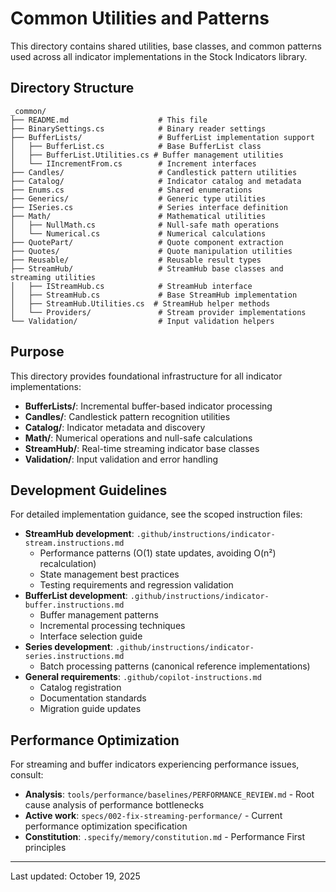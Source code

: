 # Common Utilities and Patterns

This directory contains shared utilities, base classes, and common patterns used across all indicator implementations in the Stock Indicators library.

## Directory Structure

```text
_common/
├── README.md                    # This file
├── BinarySettings.cs            # Binary reader settings
├── BufferLists/                 # BufferList implementation support
│   ├── BufferList.cs            # Base BufferList class
│   ├── BufferList.Utilities.cs # Buffer management utilities
│   └── IIncrementFrom.cs        # Increment interfaces
├── Candles/                     # Candlestick pattern utilities
├── Catalog/                     # Indicator catalog and metadata
├── Enums.cs                     # Shared enumerations
├── Generics/                    # Generic type utilities
├── ISeries.cs                   # Series interface definition
├── Math/                        # Mathematical utilities
│   ├── NullMath.cs              # Null-safe math operations
│   └── Numerical.cs             # Numerical calculations
├── QuotePart/                   # Quote component extraction
├── Quotes/                      # Quote manipulation utilities
├── Reusable/                    # Reusable result types
├── StreamHub/                   # StreamHub base classes and streaming utilities
│   ├── IStreamHub.cs            # StreamHub interface
│   ├── StreamHub.cs             # Base StreamHub implementation
│   ├── StreamHub.Utilities.cs  # StreamHub helper methods
│   └── Providers/               # Stream provider implementations
└── Validation/                  # Input validation helpers
```

## Purpose

This directory provides foundational infrastructure for all indicator implementations:

- **BufferLists/**: Incremental buffer-based indicator processing
- **Candles/**: Candlestick pattern recognition utilities
- **Catalog/**: Indicator metadata and discovery
- **Math/**: Numerical operations and null-safe calculations
- **StreamHub/**: Real-time streaming indicator base classes
- **Validation/**: Input validation and error handling

## Development Guidelines

For detailed implementation guidance, see the scoped instruction files:

- **StreamHub development**: `.github/instructions/indicator-stream.instructions.md`
  - Performance patterns (O(1) state updates, avoiding O(n²) recalculation)
  - State management best practices
  - Testing requirements and regression validation
- **BufferList development**: `.github/instructions/indicator-buffer.instructions.md`
  - Buffer management patterns
  - Incremental processing techniques
  - Interface selection guide
- **Series development**: `.github/instructions/indicator-series.instructions.md`
  - Batch processing patterns (canonical reference implementations)
- **General requirements**: `.github/copilot-instructions.md`
  - Catalog registration
  - Documentation standards
  - Migration guide updates

## Performance Optimization

For streaming and buffer indicators experiencing performance issues, consult:

- **Analysis**: `tools/performance/baselines/PERFORMANCE_REVIEW.md` - Root cause analysis of performance bottlenecks
- **Active work**: `specs/002-fix-streaming-performance/` - Current performance optimization specification
- **Constitution**: `.specify/memory/constitution.md` - Performance First principles

---
Last updated: October 19, 2025
